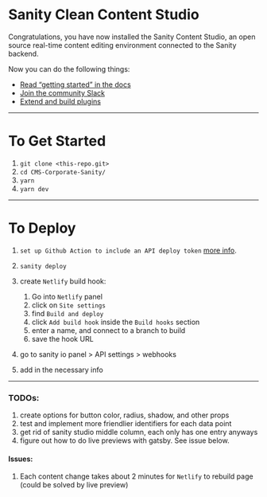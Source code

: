 # Sanity Clean Content Studio

Congratulations, you have now installed the Sanity Content Studio, an open source real-time content editing environment connected to the Sanity backend.

Now you can do the following things:

- [Read “getting started” in the docs](https://www.sanity.io/docs/introduction/getting-started?utm_source=readme)
- [Join the community Slack](https://slack.sanity.io/?utm_source=readme)
- [Extend and build plugins](https://www.sanity.io/docs/content-studio/extending?utm_source=readme)



---


# To Get Started

1. `git clone <this-repo.git>`
2. `cd CMS-Corporate-Sanity/`
3. `yarn`
4. `yarn dev`

---


# To Deploy

1. `set up Github Action to include an API deploy token` [more info](https://www.sanity.io/docs/deployment#59a23cd85193).
2. `sanity deploy`
3. create `Netlify` build hook: 
    1. Go into `Netlify` panel
    2. click on `Site settings`
    3. find `Build and deploy`
    4. click `Add build hook` inside the `Build hooks` section
    5. enter a name, and connect to a branch to build
    6. save the hook URL

4.  go to sanity io panel > API settings > webhooks
5. add in the necessary info

---

### TODOs: 

1. create options for button color, radius, shadow, and other props
2. test and implement more friendlier identifiers for each data point
3. get rid of sanity studio middle column, each only has one entry anyways
4. figure out how to do live previews with gatsby. See issue below.

#### Issues: 

1. Each content change takes about 2 minutes for `Netlify` to rebuild page (could be solved by live preview)
